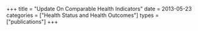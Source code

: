 +++
title = "Update On Comparable Health Indicators"
date = 2013-05-23
categories = ["Health Status and Health Outcomes"]
types = ["publications"]
+++
